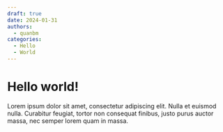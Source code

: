 ```yaml
---
draft: true 
date: 2024-01-31
authors:
  - quanbm 
categories:
  - Hello
  - World
---
```


# Hello world!
Lorem ipsum dolor sit amet, consectetur adipiscing elit. Nulla et euismod
nulla. Curabitur feugiat, tortor non consequat finibus, justo purus auctor
massa, nec semper lorem quam in massa.

